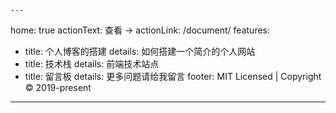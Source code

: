     --- 
home: true
actionText: 查看 →
actionLink: /document/
features:
- title: 个人博客的搭建
  details: 如何搭建一个简介的个人网站
- title: 技术栈
  details: 前端技术站点
- title: 留言板
  details: 更多问题请给我留言
footer: MIT Licensed | Copyright © 2019-present
---
